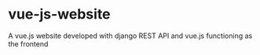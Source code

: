 # vue-js-website
A vue.js website developed with django REST API and vue.js functioning as the frontend

